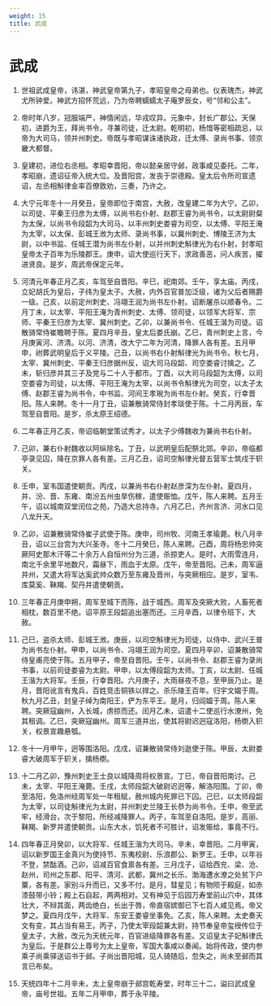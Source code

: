 ```yaml
---
weight: 15
title: 武成
---
```


# 武成

1. <span id="武成-1"></span>
世祖武成皇帝，讳湛，神武皇帝第九子，孝昭皇帝之母弟也。仪表瑰杰，神武尤所钟爱。神武方招怀荒远，乃为帝聘蠕蠕太子庵罗辰女，号“邻和公主”。

2. <span id="武成-2"></span>
帝时年八岁，冠服端严，神情闲远，华戎叹异。元象中，封长广郡公。天保初，进爵为王，拜尚书令，寻兼司徒，迁太尉。乾明初，杨愔等密相疏忌，以帝为大司马，领并州刺史。帝既与孝昭谋诛诸执政，迁太傅、录尚书事、领京畿大都督。

3. <span id="武成-3"></span>
皇建初，进位右丞相。孝昭幸晋阳，帝以懿亲居守邺，政事咸见委托。二年，孝昭崩，遗诏征帝入统大位。及晋阳宫，发丧于崇德殿。皇太后令所司宣遗诏，左丞相斛律金率百僚敦劝，三奏，乃许之。

4. <span id="武成-4"></span>
大宁元年冬十一月癸丑，皇帝即位于南宫，大赦，改皇建二年为大宁。乙卯，以司徒、平秦王归彦为太傅，以尚书右仆射、赵郡王睿为尚书令，以太尉尉粲为太保，以尚书令段韶为大司马，以丰州刺史娄睿为司空，以太傅、平阳王淹为太宰，以太保、彭城王浟为太师、录尚书事，以冀州刺史、博陵王济为太尉，以中书监、任城王潜为尚书左仆射，以并州刺史斛律光为右仆射，封孝昭皇帝太子百年为乐陵郡王。庚申，诏大使巡行天下，求政善恶，问人疾苦，擢进贤良。是岁，周武帝保定元年。

5. <span id="武成-5"></span>
河清元年春正月乙亥，车驾至自晋阳。辛巳，祀南郊。壬午，享太庙。丙戌，立妃胡氏为皇后，子纬为皇太子。大赦，内外百官普加泛级，诸为父后者赐爵一级。己亥，以前定州刺史、冯翊王润为尚书左仆射。诏断屠杀以顺春令。二月丁未，以太宰、平阳王淹为青州刺史、太傅、领司徒，以领军大将军、宗师、平秦王归彦为太宰、冀州刺史。乙卯，以兼尚书令、任城王湝为司徒。诏散骑常侍崔瞻聘于陈。夏四月辛丑，皇太后娄氏崩。乙巳，青州刺史上言，今月庚寅河、济清。以河、济清，改大宁二年为河清，降罪人各有差。五月甲申，祔葬武明皇后于义平陵。己丑，以尚书右仆射斛律光为尚书令。秋七月，太宰、冀州刺史、平秦王归彦据州反，诏大司马段韶、司空娄睿讨擒之。乙未，斩归彦并其三子及党与二十人于都市。丁酉，以大司马段韶为太傅，以司空娄睿为司徒，以太傅、平阳王淹为太宰，以尚书令斛律光为司空，以太子太傅、赵郡王睿为尚书令，中书监、河间王孝琬为尚书左仆射。癸亥，行幸晋阳。陈人来聘。冬十一月丁丑，诏兼散骑常侍封孝琰使于陈。十二月丙辰，车驾至自晋阳。是岁，杀太原王绍德。

6. <span id="武成-6"></span>
二年春正月乙亥，帝诏临朝堂策试秀才。以太子少傅魏收为兼尚书右仆射。

7. <span id="武成-7"></span>
己卯，兼右仆射魏收以阿纵除名。丁丑，以武明皇后配祭北郊。辛卯，帝临都亭录见囚，降在京罪人各有差。三月乙丑，诏司空斛律光督五营军士筑戍于轵关。

8. <span id="武成-8"></span>
壬申，室韦国遣使朝贡。丙戌，以兼尚书右仆射赵彦深为左仆射。夏四月，并、汾、晋、东雍、南汾五州虫旱伤稼，遣使赈恤。戊午，陈人来聘。五月壬午，诏以城南双堂闰位之苑，乃造大总持寺。六月乙巳，齐州言济、河水口见八龙升天。

9. <span id="武成-9"></span>
乙卯，诏兼散骑常侍崔子武使于陈。庚申，司州牧、河南王孝瑜薨。秋八月辛丑，诏以三台宫为大兴圣寺。冬十二月癸巳，陈人来聘。己酉，周将杨忠帅突厥阿史那木汗等二十余万人自恒州分为三道，杀掠吏人。是时，大雨雪连月，南北千余里平地数尺，霜昼下，雨血于太原。戊午，帝至晋阳。己未，周军逼并州，又遣大将军达奚武帅众数万至东雍及晋州，与突厥相应。是岁，室韦、库莫奚、靺羯、契丹并遣使朝贡。

10. <span id="武成-10"></span>
三年春正月庚申朔，周军至城下而陈，战于城西。周军及突厥大败，人畜死者相枕，数百里不绝。诏平原王段韶追出塞而还。三月辛酉，以律令班下，大赦。

11. <span id="武成-11"></span>
己巳，盗杀太师、彭城王浟。庚辰，以司空斛律光为司徒，以侍中、武兴王普为尚书左仆射。甲申，以尚书令、冯翊王润为司空。夏四月辛卯，诏兼散骑常侍皇甫亮使于陈。五月甲子，帝至自晋阳。壬午，以尚书令、赵郡王睿为录尚书事，以前司徒娄睿为太尉。甲申，以太傅段韶为太师。丁亥，以太尉、任城王湝为大将军。壬辰，行幸晋阳。六月庚子，大雨昼夜不息，至甲辰乃止。是月，晋阳讹言有鬼兵，百姓竞击铜铁以捍之。杀乐陵王百年。归宇文媪于周。秋九月乙丑，封皇子绰为南阳王，俨为东平王。是月，归阎媪于周。陈人来聘。突厥寇幽州，入长城，虏掠而还。闰月乙未，诏遣十二使巡行水潦州，免其租调。乙巳，突厥寇幽州。周军三道并出，使其将尉迟迥寇洛阳，杨檦入轵关，权景宣趣悬瓠。

12. <span id="武成-12"></span>
冬十一月甲午，迥等围洛阳。戊戌，诏兼散骑常侍刘逖使于陈。甲辰，太尉娄睿大破周军于轵关，擒杨檦。

13. <span id="武成-13"></span>
十二月乙卯，豫州刺史王士良以城降周将权景宣。丁巳，帝自晋阳南讨。己未，太宰、平阳王淹薨。壬戌，太师段韶大破尉迟迥等，解洛阳围。丁卯，帝至洛阳，免洛州经周军处一年租赋，赦州城内死罪已下囚。己巳，以太师段韶为太宰，以司徒斛律光为太尉，并州刺史兰陵王长恭为尚书令。壬申，帝至武牢，经滑台，次于黎阳，所经减降罪人。丙子，车驾至自洛阳。是岁，高丽、靺羯、新罗并遣使朝贡。山东大水，饥死者不可胜计，诏发赈给，事竟不行。

14. <span id="武成-14"></span>
四年春正月癸卯，以大将军、任城王湝为大司马。辛未，幸晋阳。二月甲寅，诏以新罗国王金真兴为使持节、东夷校尉、乐浪郡公、新罗王。壬申，以年谷不登，禁酤酒。己卯，诏减百官食禀各有差。三月戊子，诏给西兖、梁、沧、赵州，司州之东郡、阳平、清河、武都，冀州之长乐、渤海遭水潦之处贫下户粟，各有差。家别斗升而已，又多不付。是月，彗星见；有物陨于殿庭，如赤漆鼓带小铃；殿上石自起，两两相对。又有神见于后园万寿堂前山穴中，其体壮大，不辩其面，两齿绝白，长出于唇，帝直宿嫔御已下七百人咸见焉。帝又梦之。夏四月戊午，大将军、东安王娄睿坐事免。乙亥，陈人来聘。太史奏天文有变，其占当有易王。丙子，乃使太宰段韶兼太尉，持节奉皇帝玺绶传位于皇太子，大赦，改元为天统元年，百官进级降罪各有差。又诏皇太子妃斛律氏为皇后。于是群公上尊号为太上皇帝，军国大事咸以奏闻。始将传政，使内参乘子尚乘驿送诏书于邺。子尚出晋阳城，见人骑随后，忽失之，尚未至邺而其言已布矣。

15. <span id="武成-15"></span>
天统四年十二月辛未，太上皇帝崩于邺宫乾寿堂，时年三十二，谥曰武成皇帝，庙号世祖。五年二月甲申，葬于永平陵。
